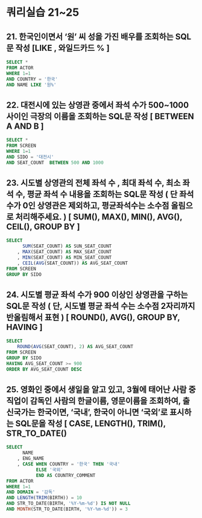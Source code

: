 # 쿼리실습 21~25

## 21. 한국인이면서 ‘원’ 씨 성을 가진 배우를 조회하는 SQL문 작성 [LIKE , 와일드카드 % ]

```sql
SELECT *
FROM ACTOR
WHERE 1=1
AND COUNTRY = '한국'
AND NAME LIKE '원%'
```

## 22. 대전시에 있는 상영관 중에서 좌석 수가 500~1000 사이인 극장의 이름을 조회하는 SQL문 작성 [ BETWEEN A AND B ]

```sql
SELECT *
FROM SCREEN
WHERE 1=1
AND SIDO = '대전시'
AND SEAT_COUNT  BETWEEN 500 AND 1000
```

## 23. 시도별 상영관의 전체 좌석 수 , 최대 좌석 수, 최소 좌석 수, 평균 좌석 수 내용을 조회하는 SQL문 작성 ( 단 좌석 수가 0인 상영관은 제외하고, 평균좌석수는 소수점 올림으로 처리해주세요. ) [ SUM(), MAX(), MIN(), AVG(), CEIL(), GROUP BY ]

```sql
SELECT 
	  SUM(SEAT_COUNT) AS SUN_SEAT_COUNT
	, MAX(SEAT_COUNT) AS MAX_SEAT_COUNT
	, MIN(SEAT_COUNT) AS MIN_SEAT_COUNT
	, CEIL(AVG(SEAT_COUNT)) AS AVG_SEAT_COUNT
FROM SCREEN
GROUP BY SIDO
```

## 24. 시도별 평균 좌석 수가 900 이상인 상영관을 구하는 SQL문 작성 ( 단, 시도별 평균 좌석 수는 소수점 2자리까지 반올림해서 표현 ) [ ROUND(), AVG(), GROUP BY, HAVING ]

```sql
SELECT 
	ROUND(AVG(SEAT_COUNT), 2) AS AVG_SEAT_COUNT
FROM SCREEN
GROUP BY SIDO 
HAVING AVG_SEAT_COUNT >= 900
ORDER BY AVG_SEAT_COUNT DESC
```

## 25. 영화인 중에서 생일을 알고 있고, 3월에 태어난 사람 중 직업이 감독인 사람의 한글이름, 영문이름을 조회하여, 출신국가는 한국이면, ‘국내’, 한국이 아니면 ‘국외’로 표시하는 SQL문을 작성 [ CASE, LENGTH(), TRIM(), STR_TO_DATE()

```sql
SELECT 
	  NAME 
	, ENG_NAME 
	, CASE WHEN COUNTRY = '한국' THEN '국내'
		   ELSE '국외'
		   END AS COUNTRY_COMMENT
FROM ACTOR
WHERE 1=1
AND DOMAIN = '감독'
AND LENGTH(TRIM(BIRTH)) = 10
AND STR_TO_DATE(BIRTH, '%Y-%m-%d') IS NOT NULL
AND MONTH(STR_TO_DATE(BIRTH, '%Y-%m-%d')) = 3
```